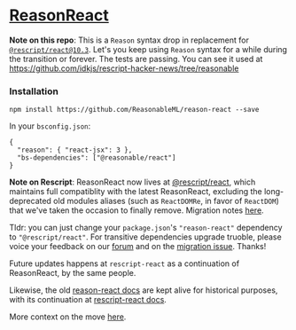# [ReasonReact](https://reasonml.github.io/reason-react/)

**Note on this repo**: This is a `Reason` syntax drop in replacement for [`@rescript/react@10.3`](https://github.com/rescript-lang/rescript-react/tree/v0.10.3). Let's you keep using `Reason` syntax for a while during the transition or forever. The tests are passing. You can see it used at https://github.com/idkjs/rescript-hacker-news/tree/reasonable

### Installation

```
npm install https://github.com/ReasonableML/reason-react --save
```

In your `bsconfig.json`:

```
{
  "reason": { "react-jsx": 3 },
  "bs-dependencies": ["@reasonable/react"]
}
```
**Note on Rescript**: ReasonReact now lives at [@rescript/react](https://github.com/rescript-lang/rescript-react), which maintains full compatiblity with the latest ReasonReact, excluding the long-deprecated old modules aliases (such as `ReactDOMRe`, in favor of `ReactDOM`) that we've taken the occasion to finally remove. Migration notes [here](https://rescript-lang.org/docs/react/latest/migrate-from-reason-react).

Tldr: you can just change your `package.json`'s `"reason-react"` dependency to `"@rescript/react"`. For transitive dependencies upgrade truoble, please voice your feedback on our [forum](http://forum.rescript-lang.org) and on the [migration issue](https://github.com/rescript-lang/rescript-react/issues/11). Thanks!

Future updates happens at `rescript-react` as a continuation of ReasonReact, by the same people.

Likewise, the old [reason-react docs](https://reasonml.github.io/reason-react/) are kept alive for historical purposes, with its continuation at [rescript-react docs](https://rescript-lang.org/docs/react/latest/introduction).

More context on the move [here](https://rescript-lang.org/blog/bucklescript-is-rebranding).
